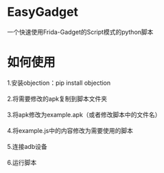 # EasyGadget
一个快速使用Frida-Gadget的Script模式的python脚本
# 如何使用
1.安装objection：pip install objection<br /><br />2.将需要修改的apk复制到脚本文件夹<br /><br />3.将apk修改为example.apk（或者修改脚本中的文件名）<br /><br />4.将example.js中的内容修改为需要使用的脚本<br /><br />5.连接adb设备<br /><br />6.运行脚本
